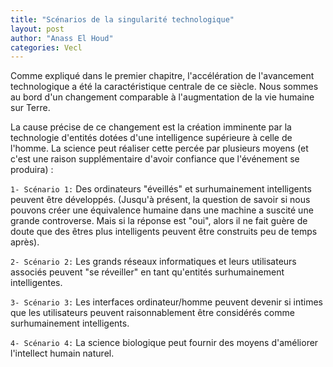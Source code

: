 ```yaml
---
title: "Scénarios de la singularité technologique"
layout: post
author: "Anass El Houd"
categories: Vecl
---
```


Comme expliqué dans le premier chapitre, l'accélération de l'avancement technologique a été la caractéristique centrale de ce siècle. Nous sommes au bord d'un changement comparable à l'augmentation de la vie humaine sur Terre. 

La cause précise de ce changement est la création imminente par la technologie d'entités dotées d'une intelligence supérieure à celle de l'homme. La science peut réaliser cette percée par plusieurs moyens (et c'est une raison supplémentaire d'avoir confiance que l'événement se produira) :

```1- Scénario 1:``` Des ordinateurs "éveillés" et surhumainement intelligents peuvent être développés. (Jusqu'à présent, la question de savoir si nous pouvons créer une équivalence humaine dans une machine a suscité une grande controverse. Mais si la réponse est "oui", alors il ne fait guère de doute que des êtres plus intelligents peuvent être construits peu de temps après).

```2- Scénario 2:``` Les grands réseaux informatiques et leurs utilisateurs associés peuvent "se réveiller" en tant qu'entités surhumainement intelligentes.

```3- Scénario 3:``` Les interfaces ordinateur/homme peuvent devenir si intimes que les utilisateurs peuvent raisonnablement être considérés comme surhumainement intelligents.

```4- Scénario 4:``` La science biologique peut fournir des moyens d'améliorer l'intellect humain naturel.

